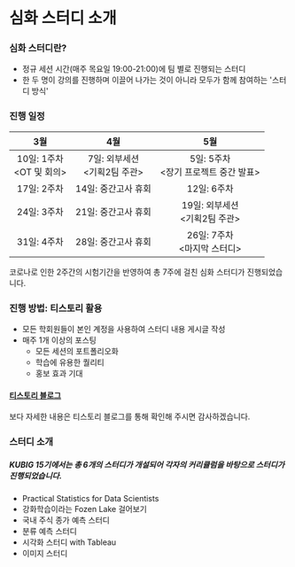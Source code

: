 # 심화 스터디 소개

### 심화 스터디란?
* 정규 세션 시간(매주 목요일 19:00-21:00)에 팀 별로 진행되는 스터디
* 한 두 명이 강의를 진행하며 이끌어 나가는 것이 아니라 모두가 함께 참여하는 '스터디 방식'

### 진행 일정
|3월|4월|5월|
|:---:|:---:|:---:|
|10일: 1주차 </br> <OT 및 회의>|7일: 외부세션 </br> <기획2팀 주관>|5일: 5주차 </br> <장기 프로젝트 중간 발표>|
|17일: 2주차|14일: 중간고사 휴회|12일: 6주차|
|24일: 3주차|21일: 중간고사 휴회|19일: 외부세션 </br> <기획2팀 주관>|
|31일: 4주차|28일: 중간고사 휴회|26일: 7주차 </br> <마지막 스터디>|

코로나로 인한 2주간의 시험기간을 반영하여 총 7주에 걸친 심화 스터디가 진행되었습니다.

### 진행 방법: 티스토리 활용
* 모든 학회원들이 본인 계정을 사용하여 스터디 내용 게시글 작성
* 매주 1개 이상의 포스팅
  - 모든 세션의 포트폴리오화
  - 학습에 유용한 퀄리티
  - 홍보 효과 기대
#### [티스토리 블로그](https://kubig-2022-1.tistory.com/)
보다 자세한 내용은 티스토리 블로그를 통해 확인해 주시면 감사하겠습니다. 

### 스터디 소개
##### KUBIG 15기에서는 총 6개의 스터디가 개설되어 각자의 커리큘럼을 바탕으로 스터디가 진행되었습니다.
* Practical Statistics for Data Scientists
* 강화학습이라는 Fozen Lake 걸어보기
* 국내 주식 종가 예측 스터디
* 분류 예측 스터디
* 시각화 스터디 with Tableau
* 이미지 스터디
